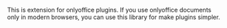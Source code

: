 This is extension for onlyoffice plugins. If you use onlyoffice documents only in modern browsers, you can use this library for make plugins simpler.
